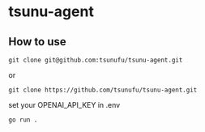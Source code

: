 # tsunu-agent

## How to use
```
git clone git@github.com:tsunufu/tsunu-agent.git
```

or

```
git clone https://github.com/tsunufu/tsunu-agent.git

```
set your OPENAI_API_KEY in .env

```
go run .
```

